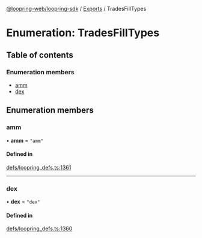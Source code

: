 [@loopring-web/loopring-sdk](../README.md) / [Exports](../modules.md) / TradesFillTypes

# Enumeration: TradesFillTypes

## Table of contents

### Enumeration members

- [amm](TradesFillTypes.md#amm)
- [dex](TradesFillTypes.md#dex)

## Enumeration members

### amm

• **amm** = `"amm"`

#### Defined in

[defs/loopring_defs.ts:1361](https://github.com/Loopring/loopring_sdk/blob/427d9da/src/defs/loopring_defs.ts#L1361)

___

### dex

• **dex** = `"dex"`

#### Defined in

[defs/loopring_defs.ts:1360](https://github.com/Loopring/loopring_sdk/blob/427d9da/src/defs/loopring_defs.ts#L1360)
